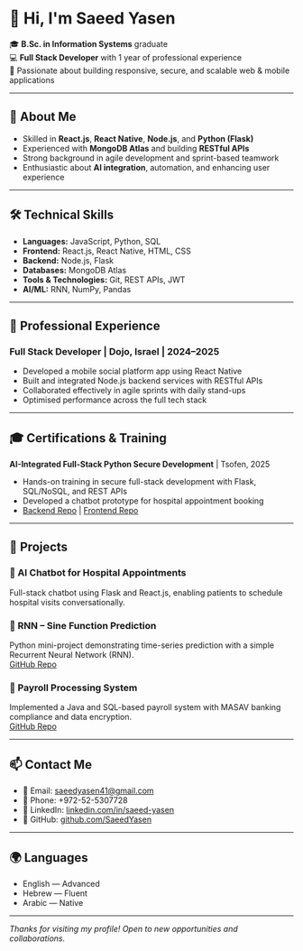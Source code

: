 # 👋 Hi, I'm Saeed Yasen

🎓 **B.Sc. in Information Systems** graduate  
💻 **Full Stack Developer** with 1 year of professional experience  
🚀 Passionate about building responsive, secure, and scalable web & mobile applications

---

## 🧠 About Me

- Skilled in **React.js**, **React Native**, **Node.js**, and **Python (Flask)**  
- Experienced with **MongoDB Atlas** and building **RESTful APIs**  
- Strong background in agile development and sprint-based teamwork  
- Enthusiastic about **AI integration**, automation, and enhancing user experience  

---

## 🛠️ Technical Skills

- **Languages:** JavaScript, Python, SQL  
- **Frontend:** React.js, React Native, HTML, CSS  
- **Backend:** Node.js, Flask  
- **Databases:** MongoDB Atlas  
- **Tools & Technologies:** Git, REST APIs, JWT  
- **AI/ML:** RNN, NumPy, Pandas  

---

## 💼 Professional Experience

### Full Stack Developer | Dojo, Israel | 2024–2025  
- Developed a mobile social platform app using React Native  
- Built and integrated Node.js backend services with RESTful APIs  
- Collaborated effectively in agile sprints with daily stand-ups  
- Optimised performance across the full tech stack  

---

## 🎓 Certifications & Training

**AI-Integrated Full-Stack Python Secure Development** | Tsofen, 2025  
- Hands-on training in secure full-stack development with Flask, SQL/NoSQL, and REST APIs  
- Developed a chatbot prototype for hospital appointment booking  
- [Backend Repo](https://github.com/SaeedYasen/TsofenBackend) | [Frontend Repo](https://github.com/SaeedYasen/TsofenFrontend)  

---

## 🧩 Projects

### 🔹 AI Chatbot for Hospital Appointments  
Full-stack chatbot using Flask and React.js, enabling patients to schedule hospital visits conversationally.  

### 🔹 RNN – Sine Function Prediction  
Python mini-project demonstrating time-series prediction with a simple Recurrent Neural Network (RNN).  
[GitHub Repo](https://github.com/SaeedYasen/Simple-RNN---Sine-Function-Prediction)  

### 🔹 Payroll Processing System  
Implemented a Java and SQL-based payroll system with MASAV banking compliance and data encryption.  
[GitHub Repo](https://github.com/SaeedYasen/MASAV-Payroll-System)  

---

## 📫 Contact Me

- 📧 Email: saeedyasen41@gmail.com  
- 📱 Phone: +972-52-5307728  
- 💼 LinkedIn: [linkedin.com/in/saeed-yasen](https://www.linkedin.com/in/saeed-yasen/)  
- 🐙 GitHub: [github.com/SaeedYasen](https://github.com/SaeedYasen)  

---

## 🌍 Languages

- English — Advanced  
- Hebrew — Fluent  
- Arabic — Native  

---

_Thanks for visiting my profile! Open to new opportunities and collaborations._
